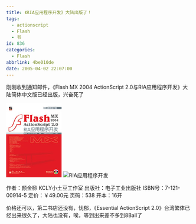 ```yaml
---
title: 《RIA应用程序开发》大陆出版了！
tags:
  - actionscript
  - Flash
  - 书
id: 836
categories:
  - Flash
abbrlink: 4be010de
date: 2005-04-02 22:07:00
---
```

刚刚收到通知邮件，《Flash MX 2004 ActionScript 2.0与RIA应用程序开发》大陆简体中文版已经出版，兴奋死了

![RIA应用程序开发](/images/2005/04/02_12748.jpg) ![RIA应用程序开发](http://www.luar.com.hk/flashbook/upload/flashria_bookcover_cn_v2_2s.jpg)

作者：颜金桫 KCLY小土豆工作室
出版社：电子工业出版社
ISBN号：7-121-00914-5
定价：￥49.00元
页码：538
开本：16开 

价格还可以，第二书店还没有，忧郁，《Essential ActionScript 2.0》台湾繁体已经出来很久了，大陆也没有，唉，等到出来差不多到8Ball了